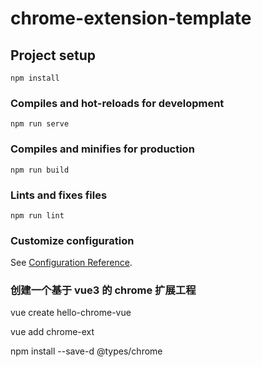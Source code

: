 # chrome-extension-template

## Project setup
```
npm install
```

### Compiles and hot-reloads for development
```
npm run serve
```

### Compiles and minifies for production
```
npm run build
```

### Lints and fixes files
```
npm run lint
```

### Customize configuration
See [Configuration Reference](https://cli.vuejs.org/config/).


### 创建一个基于 vue3 的 chrome 扩展工程

vue create hello-chrome-vue

vue add chrome-ext

npm install --save-d @types/chrome

